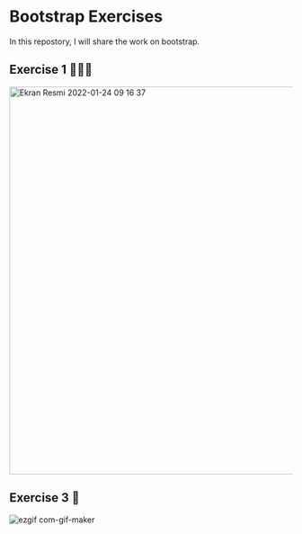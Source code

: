 # Bootstrap Exercises

In this repostory, I will share the work on bootstrap.

## Exercise 1 👩🏻‍💻

<img width="690" alt="Ekran Resmi 2022-01-24 09 16 37" src="https://user-images.githubusercontent.com/88403704/150950741-f28ffa61-2685-422e-b4ab-6dab70d8abed.png">

## Exercise 3 🚀

![ezgif com-gif-maker](https://user-images.githubusercontent.com/88403704/150949779-3f319db9-cb26-4198-ad72-305daac16da7.gif)
